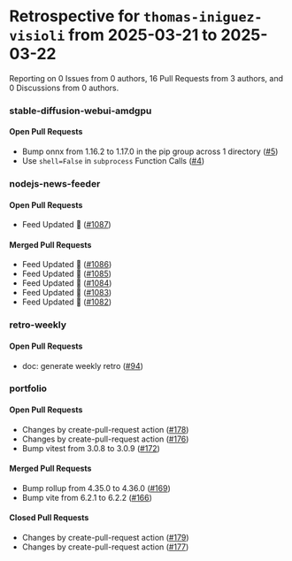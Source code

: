 # Retrospective for `thomas-iniguez-visioli` from 2025-03-21 to 2025-03-22

Reporting on 0 Issues from 0 authors, 16 Pull Requests from 3 authors, and 0 Discussions from 0 authors.


### stable-diffusion-webui-amdgpu

#### Open Pull Requests

- Bump onnx from 1.16.2 to 1.17.0 in the pip group across 1 directory ([#5](https://github.com/thomas-iniguez-visioli/stable-diffusion-webui-amdgpu/pull/5))
- Use `shell=False` in `subprocess` Function Calls ([#4](https://github.com/thomas-iniguez-visioli/stable-diffusion-webui-amdgpu/pull/4))

### nodejs-news-feeder

#### Open Pull Requests

- Feed Updated 🍿 ([#1087](https://github.com/thomas-iniguez-visioli/nodejs-news-feeder/pull/1087))

#### Merged Pull Requests

- Feed Updated 🍿 ([#1086](https://github.com/thomas-iniguez-visioli/nodejs-news-feeder/pull/1086))
- Feed Updated 🍿 ([#1085](https://github.com/thomas-iniguez-visioli/nodejs-news-feeder/pull/1085))
- Feed Updated 🍿 ([#1084](https://github.com/thomas-iniguez-visioli/nodejs-news-feeder/pull/1084))
- Feed Updated 🍿 ([#1083](https://github.com/thomas-iniguez-visioli/nodejs-news-feeder/pull/1083))
- Feed Updated 🍿 ([#1082](https://github.com/thomas-iniguez-visioli/nodejs-news-feeder/pull/1082))

### retro-weekly

#### Open Pull Requests

- doc: generate weekly retro ([#94](https://github.com/thomas-iniguez-visioli/retro-weekly/pull/94))

### portfolio

#### Open Pull Requests

- Changes by create-pull-request action ([#178](https://github.com/thomas-iniguez-visioli/portfolio/pull/178))
- Changes by create-pull-request action ([#176](https://github.com/thomas-iniguez-visioli/portfolio/pull/176))
- Bump vitest from 3.0.8 to 3.0.9 ([#172](https://github.com/thomas-iniguez-visioli/portfolio/pull/172))

#### Merged Pull Requests

- Bump rollup from 4.35.0 to 4.36.0 ([#169](https://github.com/thomas-iniguez-visioli/portfolio/pull/169))
- Bump vite from 6.2.1 to 6.2.2 ([#166](https://github.com/thomas-iniguez-visioli/portfolio/pull/166))

#### Closed Pull Requests

- Changes by create-pull-request action ([#179](https://github.com/thomas-iniguez-visioli/portfolio/pull/179))
- Changes by create-pull-request action ([#177](https://github.com/thomas-iniguez-visioli/portfolio/pull/177))